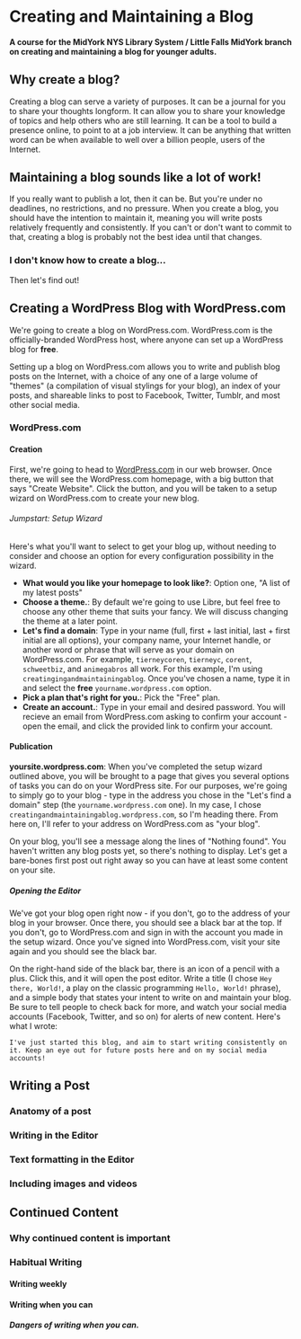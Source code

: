 # Creating and Maintaining a Blog
#### A course for the MidYork NYS Library System / Little Falls MidYork branch on creating and maintaining a blog for younger adults.

<!-- -->

<!-- Post 1: Why? -->
## Why create a blog?
Creating a blog can serve a variety of purposes. It can be a journal for you to share your thoughts longform. It can allow you to share your knowledge of topics and help others who are still learning. It can be a tool to build a presence online, to point to at a job interview. It can be anything that written word can be when available to well over a billion people, users of the Internet.

## Maintaining a blog sounds like a lot of work!
If you really want to publish a lot, then it can be. But you're under no deadlines, no restrictions, and no pressure. When you create a blog, you should have the intention to maintain it, meaning you will write posts relatively frequently and consistently. If you can't or don't want to commit to that, creating a blog is probably not the best idea until that changes.

### I don't know how to create a blog...
Then let's find out!

<!-- Post 2: Creating a blog on WordPress.com -->
## Creating a WordPress Blog with WordPress.com
We're going to create a blog on WordPress.com. WordPress.com is the officially-branded WordPress host, where anyone can set up a WordPress blog for **free**.

Setting up a blog on WordPress.com allows you to write and publish blog posts on the Internet, with a choice of any one of a large volume of "themes" (a compilation of visual stylings for your blog), an index of your posts, and shareable links to post to Facebook, Twitter, Tumblr, and most other social media.

### WordPress.com
#### Creation
First, we're going to head to [WordPress.com](https://wordpress.com) in our web browser. Once there, we will see the WordPress.com homepage, with a big button that says "Create Website". Click the button, and you will be taken to a setup wizard on WordPress.com to create your new blog.

###### Jumpstart: Setup Wizard
Here's what you'll want to select to get your blog up, without needing to consider and choose an option for every configuration possibility in the wizard.

* **What would you like your homepage to look like?**: Option one, "A list of my latest posts"
* **Choose a theme.**: By default we're going to use Libre, but feel free to choose any other theme that suits your fancy. We will discuss changing the theme at a later point.
* **Let's find a domain**: Type in your name (full, first + last initial, last + first initial are all options), your company name, your Internet handle, or another word or phrase that will serve as your domain on WordPress.com. For example, `tierneycoren`, `tierneyc`, `corent`, `schweetbiz`, and `animegabros` all work. For this example, I'm using `creatingingandmaintainingablog`. Once you've chosen a name, type it in and select the **free** `yourname.wordpress.com` option.
* **Pick a plan that's right for you.**: Pick the "Free" plan.
* **Create an account.**: Type in your email and desired password. You will recieve an email from WordPress.com asking to confirm your account - open the email, and click the provided link to confirm your account.

#### Publication
**yoursite.wordpress.com**: When you've completed the setup wizard outlined above, you will be brought to a page that gives you several options of tasks you can do on your WordPress site. For our purposes, we're going to simply go to your blog - type in the address you chose in the "Let's find a domain" step (the `yourname.wordpress.com` one). In my case, I chose `creatingandmaintainingablog.wordpress.com`, so I'm heading there. From here on, I'll refer to your address on WordPress.com as "your blog".

On your blog, you'll see a message along the lines of "Nothing found". You haven't written any blog posts yet, so there's nothing to display. Let's get a bare-bones first post out right away so you can have at least some content on your site.

##### Opening the Editor
We've got your blog open right now - if you don't, go to the address of your blog in your browser. Once there, you should see a black bar at the top. If you don't, go to WordPress.com and sign in with the account you made in the setup wizard. Once you've signed into WordPress.com, visit your site again and you should see the black bar.

On the right-hand side of the black bar, there is an icon of a pencil with a plus. Click this, and it will open the post editor. Write a title (I chose `Hey there, World!`, a play on the classic programming `Hello, World!` phrase), and a simple body that states your intent to write on and maintain your blog. Be sure to tell people to check back for more, and watch your social media accounts (Facebook, Twitter, and so on) for alerts of new content. Here's what I wrote:

```
I've just started this blog, and aim to start writing consistently on it. Keep an eye out for future posts here and on my social media accounts!
```


<!-- Post 3: How -->
## Writing a Post
### Anatomy of a post
### Writing in the Editor
### Text formatting in the Editor
### Including images and videos

<!-- Post 4: Maintaining and Continuing Content -->
## Continued Content
### Why continued content is important
### Habitual Writing
#### Writing weekly
#### Writing when you can
##### Dangers of writing when you can.
